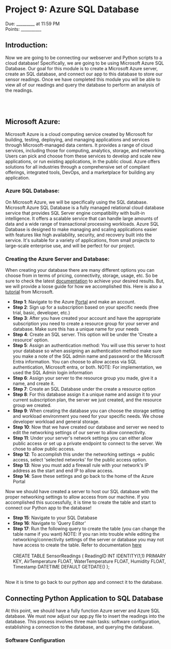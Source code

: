 
# Project 9: Azure SQL Database
Due: _________ at 11:59 PM <br>
Points: __________


## Introduction:
Now we are going to be connecting our webserver and Python scripts to a cloud database! Specifically, we are going to be using Microsoft Azure SQL Database. Our goal for this module is to create a Microsoft Azure server, create an SQL database, and connect our app to this database to store our sensor readings. Once we have completed this module you will be able to view all of our readings and query the database to perform an analysis of the readings.

<br><br>


## Microsoft Azure:

Microsoft Azure is a cloud computing service created by Microsoft for building, testing, deploying, and managing applications and services through Microsoft-managed data centers. It provides a range of cloud services, including those for computing, analytics, storage, and networking. Users can pick and choose from these services to develop and scale new applications, or run existing applications, in the public cloud. Azure offers solutions for all industries through a comprehensive set of compliant offerings, integrated tools, DevOps, and a marketplace for building any application.

### Azure SQL Database:
On Microsoft Azure, we will be specifically using the SQL database. Microsoft Azure SQL Database is a fully managed relational cloud database service that provides SQL Server engine compatibility with built-in intelligence. It offers a scalable service that can handle large amounts of data and a wide range of transactional processing workloads. Azure SQL Database is designed to make managing and scaling applications easier with features like high availability, security, and recovery built into the service. It's suitable for a variety of applications, from small projects to large-scale enterprise use, and will be perfect for our project.

### Creating the Azure Server and Database:

When creating your database there are many different options you can choose from in terms of pricing, connectivity, storage, usage, etc. So be sure to check the latest [documentation][docs] to achieve your desired results. But, we will provide a loose guide for how we accomplished this. Here is also a [tutorial][tut] from Microsoft.

- **Step 1**: Navigate to the Azure [Portal][portal] and make an account.
- **Step 2**: Sign up for a subscription based on your specific needs (free trial, basic, developer, etc.)
- **Step 3**: After you have created your account and have the appropriate subscription you need to create a resource group for your server and database. Make sure this has a unique name for your needs
- **Step 4**: Create an SQL server. This option will be under the 'Create a resource' option. 
- **Step 5**: Assign an authentication method: You will use this server to host your database so when assigning an authentication method make sure you make a note of the SQL admin name and password or the Microsoft Entra information. You can choose to allow access via SQL authentication, Microsoft entra, or both. NOTE: For implementation, we used the SQL Admin login information
- **Step 6**: Assign your server to the resource group you made, give it a name, and create it.
- **Step 7**: Create an SQL Database under the create a resource option
- **Step 8**: For this database assign it a unique name and assign it to your current subscription plan, the server we just created, and the resource group we created.
- **Step 9**: When creating the database you can choose the storage setting and workload environment you need for your specific needs. We chose developer workload and general storage.
- **Step 10**: Now that we have created our database and server we need to edit the networking settings of our server to allow connectivity.
- **Step 11**: Under your server's network settings you can either allow public access or set up a private endpoint to connect to the server. We chose to allow public access.
- **Step 12**: To accomplish this under the networking settings -> public access, select 'selected networks' for the public access option.
- **Step 13**: Now you must add a firewall rule with your network's IP address as the start and end IP to allow access.
- **Step 14**: Save these settings and go back to the home of the Azure Portal

Now we should have created a server to host our SQL database with the proper networking settings to allow access from our machine. If you accomplished this successfully, it is time to create the table and start to connect our Python app to the database!

- **Step 15**: Navigate to your SQL Database
- **Step 16**: Navigate to 'Query Editor'
- **Step 17**: Run the following query to create the table (you can change the table name if you want) NOTE: If you ran into trouble while editing the networking/connectivity settings of the server or database you may not have access to create the table. Refer to documentation [here][connect] 
   <br><br>CREATE TABLE SensorReadings (
      ReadingID INT IDENTITY(1,1) PRIMARY KEY,
      AirTemperature FLOAT, WaterTemperature FLOAT,
      Humidity FLOAT,
      Timestamp DATETIME DEFAULT GETDATE()
  );<br><br>

Now it is time to go back to our python app and connect it to the database.

## Connecting Python Application to SQL Database
At this point, we should have a fully function Azure server and Azure SQL database. We must now adjust our app.py file to insert the readings into the database. This process involves three main tasks: software configuration, establishing a connection to the database, and querying the database.<br>

### Software Configuration


[docs]: https://learn.microsoft.com/en-us/azure/?product=popular
[tut]:https://learn.microsoft.com/en-us/azure/azure-sql/database/single-database-create-quickstart?view=azuresql&tabs=azure-portal
[portal]:https://portal.azure.com/#home
[connect]:https://learn.microsoft.com/en-us/azure/azure-sql/database/connectivity-settings?view=azuresql&tabs=azure-portal






















